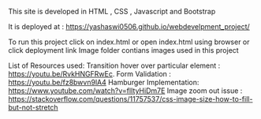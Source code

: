 This site is developed in HTML , CSS , Javascript and Bootstrap

It is deployed at : https://yashaswi0506.github.io/webdevelpment_project/

To run this project click on index.html or open index.html using browser or click deployment link
Image folder contians images used in this project

List of Resources used:
Transition hover over particular element : https://youtu.be/RvkHNGFRwEc.
Form Validation : https://youtu.be/fz8bwvn9lA4
Hamburger Implementation:  https://www.youtube.com/watch?v=flItyHiDm7E
Image zoom out issue : https://stackoverflow.com/questions/11757537/css-image-size-how-to-fill-but-not-stretch
